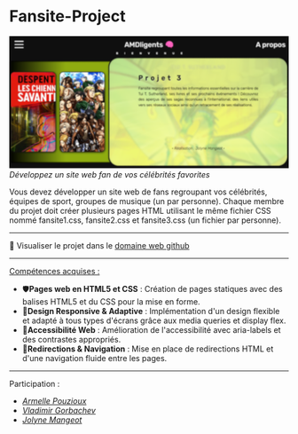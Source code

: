 # Fansite-Project
![Bannière readme](readme_banner.png)
*Développez un site web fan de vos célébrités favorites*

Vous devez développer un site web de fans regroupant vos célébrités,
équipes de sport, groupes de musique (un par personne). Chaque membre
du projet doit créer plusieurs pages HTML utilisant le même fichier CSS
nommé fansite1.css, fansite2.css et fansite3.css (un fichier par personne).

---
🔑 Visualiser le projet dans le [domaine web github](https://vladimir-gorbachev.github.io/fansite_project/index_home.html)

---
<u>Compétences acquises :</u>
- 🛡️**Pages web en HTML5 et CSS** : Création de pages statiques avec des balises HTML5 et du CSS pour la mise en forme.
- 📱**Design Responsive & Adaptive** : Implémentation d'un design flexible et adapté à tous types d'écrans grâce aux media queries et display flex.
- 🔎**Accessibilité Web** : Amélioration de l'accessibilité avec aria-labels et des contrastes appropriés.
- 🔄**Redirections & Navigation** : Mise en place de redirections HTML et d'une navigation fluide entre les pages.

---
Participation :
- [*Armelle Pouzioux*](https://github.com/armelle-pouzioux)
- [*Vladimir Gorbachev*](https://github.com/vladimir-gorbachev)
- [*Jolyne Mangeot*](https://github.com/jolyne-mangeot)

